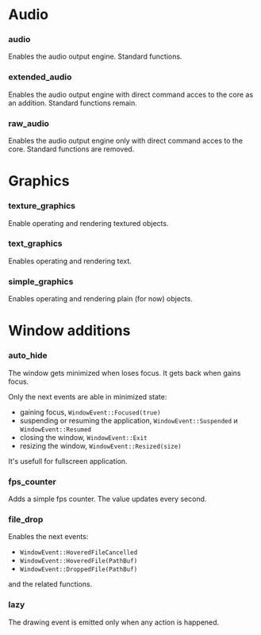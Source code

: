 # Audio

### audio

Enables the audio output engine.
Standard functions.

### extended_audio

Enables the audio output engine with direct command acces to the core as an addition.
Standard functions remain.

### raw_audio

Enables the audio output engine only with direct command acces to the core.
Standard functions are removed.



# Graphics

### texture_graphics

Enable operating and rendering textured objects.

### text_graphics

Enables operating and rendering text.

### simple_graphics

Enables operating and rendering plain (for now) objects.



# Window additions

### auto_hide

The window gets minimized when loses focus.
It gets back when gains focus.

Only the next events are able in minimized state:
 - gaining focus, `WindowEvent::Focused(true)`
 - suspending or resuming the application,
 `WindowEvent::Suspended` и `WindowEvent::Resumed`
 - closing the window, `WindowEvent::Exit`
 - resizing the window, `WindowEvent::Resized(size)`

It's usefull for fullscreen application.

### fps_counter

Adds a simple fps counter. The value updates every second.

### file_drop

Enables the next events:
 - `WindowEvent::HoveredFileCancelled`
 - `WindowEvent::HoveredFile(PathBuf)`
 - `WindowEvent::DroppedFile(PathBuf)`

and the related functions.

### lazy

The drawing event is emitted only when any action is happened.
